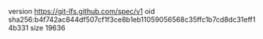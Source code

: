 version https://git-lfs.github.com/spec/v1
oid sha256:b4f742ac844df507cf1f3ce8b1eb11059056568c35ffc1b7cd8dc31eff14b331
size 19636
